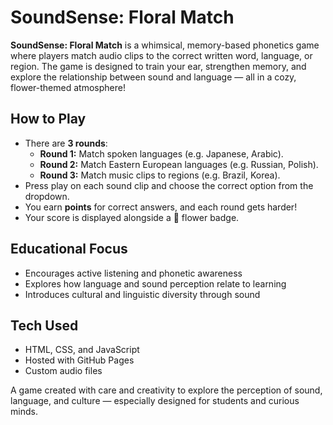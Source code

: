 # SoundSense: Floral Match

**SoundSense: Floral Match** is a whimsical, memory-based phonetics game where players match audio clips to the correct written word, language, or region. The game is designed to train your ear, strengthen memory, and explore the relationship between sound and language — all in a cozy, flower-themed atmosphere!

## How to Play

- There are **3 rounds**:
  - **Round 1:** Match spoken languages (e.g. Japanese, Arabic).
  - **Round 2:** Match Eastern European languages (e.g. Russian, Polish).
  - **Round 3:** Match music clips to regions (e.g. Brazil, Korea).
- Press play on each sound clip and choose the correct option from the dropdown.
- You earn **points** for correct answers, and each round gets harder!
- Your score is displayed alongside a 🌼 flower badge.

## Educational Focus

- Encourages active listening and phonetic awareness
- Explores how language and sound perception relate to learning
- Introduces cultural and linguistic diversity through sound

## Tech Used

- HTML, CSS, and JavaScript
- Hosted with GitHub Pages
- Custom audio files

A game created with care and creativity to explore the perception of sound, language, and culture — especially designed for students and curious minds.
